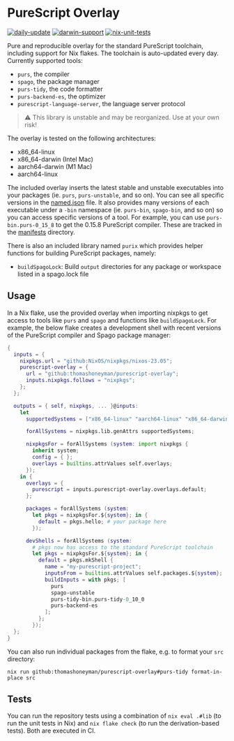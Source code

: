 # PureScript Overlay

[![daily-update](https://github.com/thomashoneyman/purescript-nix/actions/workflows/daily-update.yaml/badge.svg)](https://github.com/thomashoneyman/purescript-nix/actions/workflows/daily-update.yaml)
[![darwin-support](https://github.com/thomashoneyman/purescript-nix/actions/workflows/darwin-support.yaml/badge.svg)](https://github.com/thomashoneyman/purescript-nix/actions/workflows/darwin-support.yaml)
[![nix-unit-tests](https://github.com/thomashoneyman/purescript-nix/actions/workflows/nix-unit-tests.yaml/badge.svg)](https://github.com/thomashoneyman/purescript-nix/actions/workflows/nix-unit-tests.yaml)

Pure and reproducible overlay for the standard PureScript toolchain, including support for Nix flakes. The toolchain is auto-updated every day. Currently supported tools:

- `purs`, the compiler
- `spago`, the package manager
- `purs-tidy`, the code formatter
- `purs-backend-es`, the optimizer
- `purescript-language-server`, the language server protocol

> :warning: This library is unstable and may be reorganized. Use at your own risk!

The overlay is tested on the following architectures:

- x86_64-linux
- x86_64-darwin (Intel Mac)
- aarch64-darwin (M1 Mac)
- aarch64-linux

The included overlay inserts the latest stable and unstable executables into your packages (ie. `purs`, `purs-unstable`, and so on). You can see all specific versions in the [named.json](./manifests/named.json) file. It also provides many versions of each executable under a `-bin` namespace (ie. `purs-bin`, `spago-bin`, and so on) so you can access specific versions of a tool. For example, you can use `purs-bin.purs-0_15_8` to get the 0.15.8 PureScript compiler. These are tracked in the [manifests](./manifests/) directory.

There is also an included library named `purix` which provides helper functions for building PureScript packages, namely:

- `buildSpagoLock`: Build `output` directories for any package or workspace listed in a spago.lock file

## Usage

In a Nix flake, use the provided overlay when importing nixpkgs to get access to tools like `purs` and `spago` and functions like `buildSpagoLock`. For example, the below flake creates a development shell with recent versions of the PureScript compiler and Spago package manager:

```nix
{
  inputs = {
    nixpkgs.url = "github:NixOS/nixpkgs/nixos-23.05";
    purescript-overlay = {
      url = "github:thomashoneyman/purescript-overlay";
      inputs.nixpkgs.follows = "nixpkgs";
    };
  };

  outputs = { self, nixpkgs, ... }@inputs:
    let
      supportedSystems = ["x86_64-linux" "aarch64-linux" "x86_64-darwin" "aarch64-darwin"];

      forAllSystems = nixpkgs.lib.genAttrs supportedSystems;

      nixpkgsFor = forAllSystems (system: import nixpkgs {
        inherit system;
        config = { };
        overlays = builtins.attrValues self.overlays;
      });
    in {
      overlays = {
        purescript = inputs.purescript-overlay.overlays.default;
      };

      packages = forAllSystems (system:
        let pkgs = nixpkgsFor.${system}; in {
          default = pkgs.hello; # your package here
        });

      devShells = forAllSystems (system:
        # pkgs now has access to the standard PureScript toolchain
        let pkgs = nixpkgsFor.${system}; in {
          default = pkgs.mkShell {
            name = "my-purescript-project";
            inputsFrom = builtins.attrValues self.packages.${system};
            buildInputs = with pkgs; [
              purs
              spago-unstable
              purs-tidy-bin.purs-tidy-0_10_0
              purs-backend-es
            ];
          };
        });
  };
}
```

You can also run individual packages from the flake, e.g. to format your `src` directory:

```console
nix run github:thomashoneyman/purescript-overlay#purs-tidy format-in-place src
```

## Tests

You can run the repository tests using a combination of `nix eval .#lib` (to run the unit tests in Nix) and `nix flake check` (to run the derivation-based tests). Both are executed in CI.
